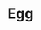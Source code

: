 ---
title: Egg
tags: ["egg", "breakfast", "protein", "cooking", "food", "chicken", "omelette"]
icon: egg
svg: '<svg xmlns="http://www.w3.org/2000/svg" width="24" height="24" fill="none" viewBox="0 0 24 24" stroke-width="1.5" stroke-linecap="round" stroke-linejoin="round" stroke="currentColor"><path d="M12 21c4.004 0 7.25-3.224 7.25-7.2S16.004 3 12 3 4.75 9.824 4.75 13.8 7.996 21 12 21"/></svg>'
---